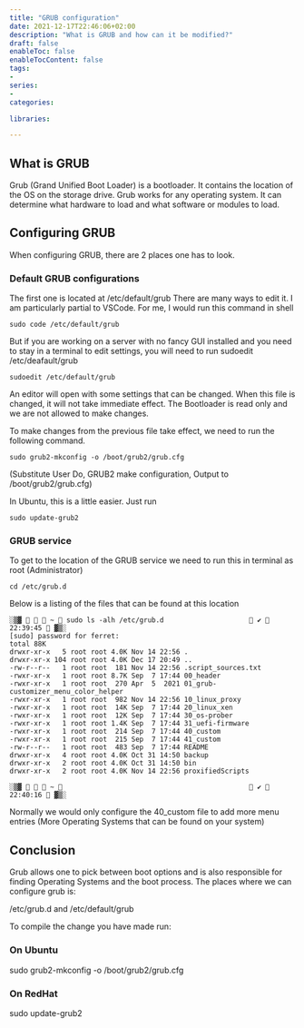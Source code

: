 ```yaml
---
title: "GRUB configuration"
date: 2021-12-17T22:46:06+02:00
description: "What is GRUB and how can it be modified?"
draft: false
enableToc: false
enableTocContent: false
tags:
-
series:
-
categories:

libraries:

---
```


## What is GRUB

Grub (Grand Unified Boot Loader) is a bootloader. It contains the location of the OS on the storage drive.
Grub works for any operating system.
It can determine what hardware to load and what software or modules to load.

## Configuring GRUB

When configuring GRUB, there are 2 places one has to look.

### Default GRUB configurations

The first one is located at /etc/default/grub
There are many ways to edit it. I am particularly partial to VSCode.
For me, I would run this command in shell

```
sudo code /etc/default/grub
```
But if you are working on a server with no fancy GUI installed and you need to stay in a terminal to edit settings, you will need to run sudoedit /etc/deafault/grub

```
sudoedit /etc/default/grub
```
An editor will open with some settings that can be changed.
When this file is changed, it will not take immediate effect. 
The Bootloader is read only and we are not allowed to make changes.

To make changes from the previous file take effect, we need to run the following command.

```
sudo grub2-mkconfig -o /boot/grub2/grub.cfg
```
(Substitute User Do, GRUB2 make configuration, Output to /boot/grub2/grub.cfg)

In Ubuntu, this is a little easier. Just run

```
sudo update-grub2
```
### GRUB service

To get to the location of the GRUB service we need to run this in terminal as root (Administrator)

```
cd /etc/grub.d
```
Below is a listing of the files that can be found at this location

```
░▒▓    ~  sudo ls -alh /etc/grub.d                      ✔  22:39:45  ▓▒░
[sudo] password for ferret: 
total 88K
drwxr-xr-x   5 root root 4.0K Nov 14 22:56 .
drwxr-xr-x 104 root root 4.0K Dec 17 20:49 ..
-rw-r--r--   1 root root  181 Nov 14 22:56 .script_sources.txt
-rwxr-xr-x   1 root root 8.7K Sep  7 17:44 00_header
-rwxr-xr-x   1 root root  270 Apr  5  2021 01_grub-customizer_menu_color_helper
-rwxr-xr-x   1 root root  982 Nov 14 22:56 10_linux_proxy
-rwxr-xr-x   1 root root  14K Sep  7 17:44 20_linux_xen
-rwxr-xr-x   1 root root  12K Sep  7 17:44 30_os-prober
-rwxr-xr-x   1 root root 1.4K Sep  7 17:44 31_uefi-firmware
-rwxr-xr-x   1 root root  214 Sep  7 17:44 40_custom
-rwxr-xr-x   1 root root  215 Sep  7 17:44 41_custom
-rw-r--r--   1 root root  483 Sep  7 17:44 README
drwxr-xr-x   4 root root 4.0K Oct 31 14:50 backup
drwxr-xr-x   2 root root 4.0K Oct 31 14:50 bin
drwxr-xr-x   2 root root 4.0K Nov 14 22:56 proxifiedScripts

░▒▓    ~                                                ✔  22:40:16  ▓▒░

```

Normally we would only configure the 40_custom file to add more  menu entries
(More Operating Systems that can be found on your system)

## Conclusion

Grub allows one to pick between boot options and is also responsible for finding Operating Systems and the boot process.
The places where we can configure grub is:

/etc/grub.d and /etc/default/grub

To compile the change you have made run:

### On Ubuntu

sudo grub2-mkconfig -o /boot/grub2/grub.cfg

### On RedHat

sudo update-grub2